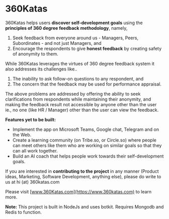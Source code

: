 # 360Katas

360Katas helps users **discover self-development goals** using the **principles of 360 degree feedback methodology**, namely, 
1. Seek feedback from everyone around us - Managers, Peers, Subordinates - and not just Managers, and 
2. Encourage the respondents to give **honest feedback** by creating safety of anonymity to them. 

While 360Katas leverages the virtues of 360 degree feedback system it also addresses its challenges like..
1. The inability to ask follow-on questions to any respondent, and 
2. The concern that the feedback may be used for performance appraisal. 

The above problems are addressed by offering the ability to seek clarifications from respondents while maintaining their anonymity, and making the feedback result not accessible by anyone other than the user ie., no one (like HR / Manager) other than the user can view the feedback. 


**Features yet to be built:**
- Implement the app on Microsoft Teams, Google chat, Telegram and on the Web. 
- Create a learning community (on Tribe.so, or Circle.so) where people can meet others like them who are working on similar goals so that they can all work together.  
- Build an AI coach that helps people work towards their self-development goals. 


If you are interested in **contributing to the project** in any manner (Product ideas, Marketing, Software Development, anything else), please do write to us at hi (at) 360katas.com 

Please visit [www.360Katas.com](https://www.360katas.com) to learn more. 

**Note:** This project is built in NodeJs and uses botkit.
Requires Mongodb and Redis to function.